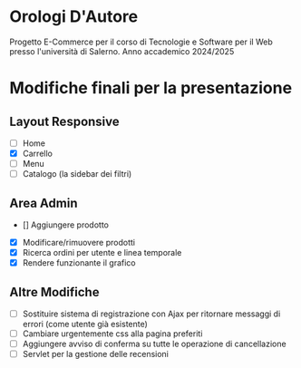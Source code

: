 # Orologi D'Autore
Progetto E-Commerce per il corso di Tecnologie e Software per il Web presso l'università di Salerno. Anno accademico 2024/2025

# Modifiche finali per la presentazione

## Layout Responsive
- [ ] Home
- [x] Carrello
- [ ] Menu
- [ ] Catalogo (la sidebar dei filtri)

## Area Admin
- [] Aggiungere prodotto
- [X] Modificare/rimuovere prodotti
- [X] Ricerca ordini per utente e linea temporale
- [X] Rendere funzionante il grafico

## Altre Modifiche
- [ ] Sostituire sistema di registrazione con Ajax per ritornare messaggi di errori (come utente già esistente)
- [ ] Cambiare urgentemente css alla pagina preferiti
- [ ] Aggiungere avviso di conferma su tutte le operazione di cancellazione
- [ ] Servlet per la gestione delle recensioni